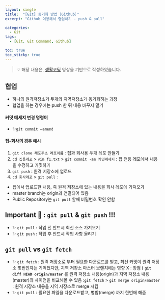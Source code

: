 ```yaml
---
layout: single
title:  "[Git] 동기화 방법 (Github)"
excerpt: "Github 이용해서 협업하기 - push & pull"

categories:
  - Git
tags:
  - [Git, Git Command, Github]

toc: true
toc_sticky: true
---
```

> 💡 해당 내용은, [생활코딩](https://www.youtube.com/playlist?list=PLuHgQVnccGMA8iwZwrGyNXCGy2LAAsTXk) 영상을 기반으로 작성하였습니다.

## 협업
- 하나의 원격저장소가 두개의 지역저장소가 동기화하는 과정
- 협업을 하는 경우에는 push 한 뒤 내용 바꾸지 말기 

#### 커밋 메세지 변경 명령어
- ✨`git commit —amend`

#### 집-회사의 경우 예시
1. `git clone 레포주소 레포이름` : 집과 회사용 두개 레포 만들기
2. `cd 집용레포` > `vim f1.txt` > `git commit -am 커밋메세지` : 집 전용 레포에서 내용을 수정하고 커밋하기
3. `git push` : 원격 저장소에 업로드
4. `cd 회사레포` > `git pull` : 
  - 집에서 업로드한 내용, 즉 원격 저장소에 있는 내용을 회사 레포에 가져오기
  - master branch는 origin과 연결되어 있음
  - Public Repository는 `git pull` 할때 비밀번호 확인 안함


## Important 🚀 : `git pull` & `git push` !!!
- ✨ `git pull`
: 작업 전 반드시 최신 소스 가져오기
- ✨ `git push`
: 작업 후 반드시 작업 사항 올리기


## `git pull` vs `git fetch`
- ✨ `git fetch`
: 원격 저장소로 부터 필요한 다운로드를 받고, 최신 커밋이 원격 저장소 몇번인지는 기억했지만, 지역 저장소 마스터 브랜치에는 영향 X
: 장점 ) **`git diff HEAD origin/master`** 를 원격 저장소 내용(origin)과 지역 저장소 내용(master)의 차이점을 비교해볼 수 있음
:`git fetch` > `git merge origin/master` :  원격 저장소 내용을 지역 저장소로 merge 시킴
- ✨ `git pull`
: 필요한 파일을 다운로드받고, 병합(merge) 까지 한번에 해줌


